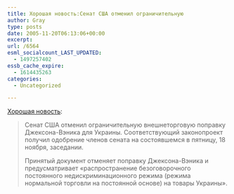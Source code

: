 ```yaml
---
title: Хорошая новость:Сенат США отменил ограничительную
author: Gray
type: posts
date: 2005-11-20T06:13:06+00:00
excerpt:
url: /6564
esml_socialcount_LAST_UPDATED:
  - 1497257402
essb_cache_expire:
  - 1614435263
categories:
  - Uncategorized

---
```








<a href="http://www.podrobnosti.ua/economy/foreign/2005/11/20/263416.html" target="_blank">Хорошая новость</a>:

> Сенат США отменил ограничительную внешнеторговую поправку Джексона-Вэника для Украины. Соответствующий законопроект получил одобрение членов сената на состоявшемся в пятницу, 18 ноября, заседании.
> 
> Принятый документ отменяет поправку Джексона-Вэника и предусматривает &#171;распространение безоговорочного постоянного недискриминационного режима (режима нормальной торговли на постоянной основе) на товары Украины&#187;.